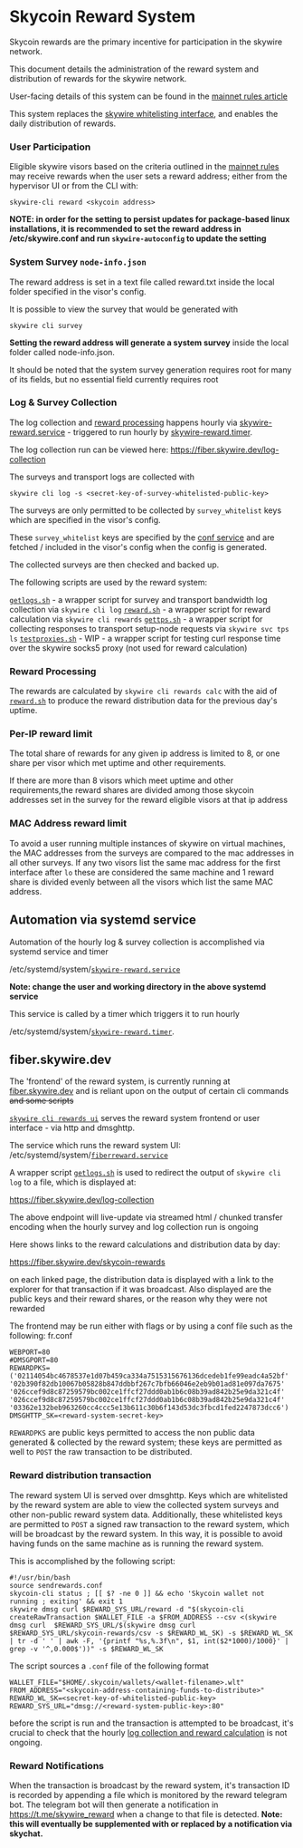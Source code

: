 # Skycoin Reward System

Skycoin rewards are the primary incentive for participation in the skywire network.

This document details the administration of the reward system and distribution of rewards for the skywire network.

User-facing details of this system can be found in the [mainnet rules article](mainnet_rules.md)

This system replaces the [skywire whitelisting interface](https://whitelist.skycoin.com), and enables the daily distribution of rewards.

### User Participation

Eligible skywire visors based on the criteria outlined in the [mainnet rules](mainnet_rules.md) may receive rewards when the user sets a reward address; either from the hypervisor UI or from the CLI with:

```
skywire-cli reward <skycoin address>
```

**NOTE: in order for the setting to persist updates for package-based linux installations, it is recommended to set the reward address in /etc/skywire.conf and run `skywire-autoconfig` to update the setting**

### System Survey `node-info.json`

The reward address is set in a text file called reward.txt inside the local folder specified in the visor's config.

It is possible to view the survey that would be generated with

```
skywire cli survey
```

**Setting the reward address will generate a system survey** inside the local folder called node-info.json.

It should be noted that the system survey generation requires root for many of its fields, but no essential field currently requires root


### Log & Survey Collection

The log collection and [reward processing](#reward-processing) happens hourly via [skywire-reward.service](/scripts/rewards/services/skywire-reward.service) - triggered to run hourly by [skywire-reward.timer](/scripts/rewards/services/skywire-reward.timer).

The log collection run can be viewed here:
https://fiber.skywire.dev/log-collection

The surveys and transport logs are collected with

```
skywire cli log -s <secret-key-of-survey-whitelisted-public-key>
```

The surveys are only permitted to be collected by `survey_whitelist` keys which are specified in the visor's config.

These `survey_whitelist` keys are specified by the [conf service](https://conf.skywwire.skycoin.com) and are fetched / included in the visor's config when the config is generated.

The collected surveys are then checked and backed up.

The following scripts are used by the reward system:

[`getlogs.sh`](/scripts/rewards/getlogs.sh) - a wrapper script for survey and transport bandwidth log collection via `skywire cli log`
[`reward.sh`](/scripts/rewards/reward.sh) - a wrapper script for reward calculation via `skywire cli rewards`
[`gettps.sh`](/scripts/rewards/gettps.sh) - a wrapper script for collecting responses to transport setup-node requests via `skywire svc tps ls`
[`testproxies.sh`](/scripts/rewards/testproxies.sh) - WIP - a wrapper script for testing curl response time over the skywire socks5 proxy (not used for reward calculation)

### Reward Processing

The rewards are calculated by `skywire cli rewards calc` with the aid of [`reward.sh`](scripts/rewards/reward.sh) to produce the reward distribution data for the previous day's uptime.

### Per-IP reward limit

The total share of rewards for any given ip address is limited to 8, or one share per visor which met uptime and other requirements.

If there are more than 8 visors which meet uptime and other requirements,the reward shares are divided among those skycoin addresses set in the survey for the reward eligible visors at that ip address

### MAC Address reward limit

To avoid a user running multiple instances of skywire on virtual machines, the MAC addresses from the surveys are compared to the mac addresses in all other surveys. If any two visors list the same mac address for the first interface after `lo` these are considered the same machine and 1 reward share is divided evenly between all the visors which list the same MAC address.

## Automation via systemd service

Automation of the hourly log & survey collection is accomplished via systemd service and timer

/etc/systemd/system/[`skywire-reward.service`](/scripts/rewards/services/skywire-reward.service)

**Note: change the user and working directory in the above systemd service**

This service is called by a timer which triggers it to run hourly

/etc/systemd/system/[`skywire-reward.timer`](/scripts/rewards/services/skywire-reward.timer).


## fiber.skywire.dev

The 'frontend' of the reward system, is currently running at [fiber.skywire.dev](https://fiber.skywire.dev) and is reliant upon on the output of certain cli commands ~~and some scripts~~

[`skywire cli rewards ui`](cmd/skywire-cli/commands/rewards/ui.go) serves the reward system frontend or user interface - via http and dmsghttp.

The service which runs the reward system UI:
/etc/systemd/system/[`fiberreward.service`](/scripts/rewards/services/fiberreward.service)

A wrapper script [`getlogs.sh`](scripts/rewards/getlogs.sh) is used to redirect the output of `skywire cli log` to a file, which is displayed at:

https://fiber.skywire.dev/log-collection

The above endpoint will live-update via streamed html / chunked transfer encoding when the hourly survey and log collection run is ongoing

Here shows links to the reward calculations and distribution data by day:

https://fiber.skywire.dev/skycoin-rewards

on each linked page, the distribution data is displayed with a link to the explorer for that transaction if it was broadcast. Also displayed are the public keys and their reward shares, or the reason why they were not rewarded

The frontend may be run either with flags or by using a conf file such as the following:
fr.conf
```
WEBPORT=80
#DMSGPORT=80
REWARDPKS=('02114054bc4678537e1d07b459ca334a7515315676136dcedeb1fe99eadc4a52bf' '02b390f82db10067b05828b847ddbbf267c7bfb66046e2eb9b01ad81e097da7675' '026ccef9d8c87259579bc002ce1ffcf27ddd0ab1b6c08b39ad842b25e9da321c4f' '026ccef9d8c87259579bc002ce1ffcf27ddd0ab1b6c08b39ad842b25e9da321c4f' '03362e132beb963260cc4ccc5e13b611c30b6f143d53dc3fbcd1fed2247873dcc6')
DMSGHTTP_SK=<reward-system-secret-key>

```

`REWARDPKS` are public keys permitted to access the non public data generated & collected by the reward system; these keys are permitted as well to `POST` the raw transaction to be distributed.



### Reward distribution transaction

The reward system UI is served over dmsghttp. Keys which are whitelisted by the reward system are able to view the collected system surveys and other non-public reward system data. Additionally, these whitelisted keys are permitted to `POST` a signed raw transaction to the reward system, which will be broadcast by the reward system. In this way, it is possible to avoid having funds on the same machine as is running the reward system.

This is accomplished by the following script:

```
#!/usr/bin/bash
source sendrewards.conf
skycoin-cli status ; [[ $? -ne 0 ]] && echo 'Skycoin wallet not running ; exiting' && exit 1
skywire dmsg curl $REWARD_SYS_URL/reward -d "$(skycoin-cli createRawTransaction $WALLET_FILE -a $FROM_ADDRESS --csv <(skywire dmsg curl  $REWARD_SYS_URL/$(skywire dmsg curl $REWARD_SYS_URL/skycoin-rewards/csv -s $REWARD_WL_SK) -s $REWARD_WL_SK | tr -d ' ' | awk -F, '{printf "%s,%.3f\n", $1, int($2*1000)/1000}' |  grep -v '^,0.000$'))" -s $REWARD_WL_SK
```

The script sources a `.conf` file of the following format

```
WALLET_FILE="$HOME/.skycoin/wallets/<wallet-filename>.wlt"
FROM_ADDRESS="<skycoin-address-containing-funds-to-distribute>"
REWARD_WL_SK=<secret-key-of-whitelisted-public-key>
REWARD_SYS_URL="dmsg://<reward-system-public-key>:80"
```

before the script is run and the transaction is attempted to be broadcast, it's crucial to check that the hourly [log collection and reward calculation](https://fiber.skywire.dev/log-collection) is not ongoing.

### Reward Notifications

When the transaction is broadcast by the reward system, it's transaction ID is recorded by appending a file which is monitored by the reward telegram bot. The telegram bot will then generate a notification in https://t.me/skywire_reward when a change to that file is detected. **Note: this will eventually be supplemented with or replaced by a notification via skychat.**
